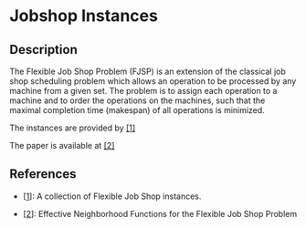 # Jobshop Instances

## Description

The Flexible Job Shop Problem (FJSP) is an extension of the classical job shop scheduling problem which allows an operation to be processed by any machine from a given set. The problem is to assign each operation to a machine and to order the operations on the machines, such that the maximal completion time (makespan) of all operations is minimized.

The instances are provided by [[1]](https://people.idsia.ch/~monaldo/fjsp.html#Problem)

The paper is available at [[2]](https://people.idsia.ch/~luca/fjsp.pdf)


## References

- [[1](https://people.idsia.ch/~monaldo/fjsp.html#Problem)]: A collection of Flexible Job Shop instances.

- [[2](https://people.idsia.ch/~luca/fjsp.pdf)]: Effective Neighborhood Functions for the Flexible Job Shop Problem